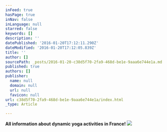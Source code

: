```yaml
---
inFeed: true
hasPage: true
inNav: false
inLanguage: null
starred: false
keywords: []
description: ''
datePublished: '2016-01-20T17:12:11.290Z'
dateModified: '2016-01-20T17:12:05.839Z'
title: ''
author: []
sourcePath: _posts/2016-01-20-c38d5f70-2fa9-468d-be1e-9aaa6e744e1a.md
published: true
authors: []
publisher:
  name: null
  domain: null
  url: null
  favicon: null
url: c38d5f70-2fa9-468d-be1e-9aaa6e744e1a/index.html
_type: Article

---
```

**All information about dynamic yoga activities in France!**
![](https://the-grid-user-content.s3-us-west-2.amazonaws.com/3cdc34fd-1230-425a-a72f-38b78adf65d6.jpg)